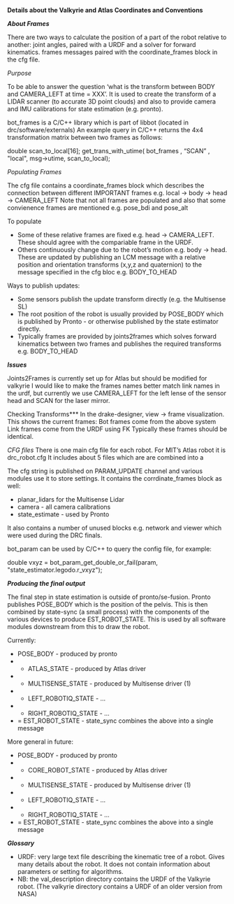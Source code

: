 **Details about the Valkyrie and Atlas Coordinates and Conventions**

***About Frames***

There are two ways to calculate the position of a part of the robot relative to another:
joint angles, paired with a URDF and a solver for forward kinematics.
frames messages paired with the coordinate_frames block in the cfg file.

*Purpose*

To be able to answer the question ‘what is the transform between BODY and CAMERA_LEFT at time = XXX’. It is used to create the transform of a LIDAR scanner (to accurate 3D point clouds) and also to provide camera and IMU calibrations for state estimation (e.g. pronto).

bot_frames is a C/C++ library which is part of libbot (located in drc/software/externals)
An example query in C/C++ returns the 4x4 transformation matrix between two frames as follows:

double scan_to_local[16];
get_trans_with_utime( bot_frames ,  “SCAN” , "local", msg->utime, scan_to_local);

*Populating Frames*

The cfg file contains a coordinate_frames block which describes the connection between different IMPORTANT frames e.g.
local -> body -> head -> CAMERA_LEFT
Note that not all frames are populated and also that some convienence frames are mentioned e.g. pose_bdi and pose_alt

To populate
* Some of these relative frames are fixed e.g. head -> CAMERA_LEFT. These should agree with the compariable frame in the URDF.
* Others continuously change due to the robot’s motion e.g. body -> head. These are updated by publishing an LCM message with a relative position and orientation transforms (x,y,z and quaternion) to the message specified in the cfg bloc e.g. BODY_TO_HEAD

Ways to publish updates:
* Some sensors publish the update transform directly (e.g. the Multisense SL)
* The root position of the robot is usually provided by POSE_BODY which is published by Pronto - or otherwise published by the state estimator directly.
* Typically frames are provided by joints2frames which solves forward kinematics between two frames and publishes the required transforms e.g. BODY_TO_HEAD


***Issues***

Joints2Frames is currently set up for Atlas but should be modified for valkyrie
I would like to make the frames names better match link names in the urdf, but currently we use CAMERA_LEFT for the left lense of the sensor head and SCAN for the laser mirror.

Checking Transforms***
In the drake-designer, view -> frame visualization. This shows the current frames:
Bot frames come from the above system
Link frames come from the URDF using FK 
Typically these frames should be identical.



*CFG files*
There is one main cfg file for each robot. For MIT’s Atlas robot it is drc_robot.cfg
It includes about 5 files which are are combined into a

The cfg string is published on PARAM_UPDATE channel and various modules use it to store settings. It contains the corrdinate_frames block as well:
* planar_lidars for the Multisense Lidar
* camera - all camera calibrations
* state_estimate - used by Pronto

It also contains a number of unused blocks e.g. network and viewer which were used during the DRC finals.

bot_param can be used by C/C++ to query the config file, for example:

double vxyz = bot_param_get_double_or_fail(param, "state_estimator.legodo.r_vxyz");

***Producing the final output***

The final step in state estimation is outside of pronto/se-fusion. Pronto publishes POSE_BODY which is the position of the pelvis. This is then combined by state-sync (a small process) with the components of the various devices to produce EST_ROBOT_STATE. This is used by all software modules downstream from this to draw the robot.

Currently:
* POSE_BODY  - produced by pronto
 * + ATLAS_STATE  - produced by Atlas driver
 * + MULTISENSE_STATE  - produced by Multisense driver (1)
 * + LEFT_ROBOTIQ_STATE  - ...
 * + RIGHT_ROBOTIQ_STATE  - ...
 * = EST_ROBOT_STATE  - state_sync combines the above into a single message

More general in future:
* POSE_BODY  - produced by pronto
 * + CORE_ROBOT_STATE  - produced by Atlas driver
 * + MULTISENSE_STATE  - produced by Multisense driver (1)
 * + LEFT_ROBOTIQ_STATE  - ...
 * + RIGHT_ROBOTIQ_STATE  - ...
 * = EST_ROBOT_STATE  - state_sync combines the above into a single message

***Glossary***

* URDF: very large text file describing the kinematic tree of a robot. Gives many details about the robot. It does not contain information about parameters or setting for algorithms.
* NB: the val_description directory contains the URDF of the Valkyrie robot. (The valkyrie directory contains a URDF of an older version from NASA)
